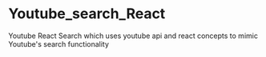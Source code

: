 # Youtube_search_React
Youtube React Search which uses youtube api and react concepts to mimic Youtube's search functionality
